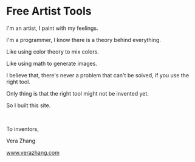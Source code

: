 # Free Artist Tools

I'm an artist, I paint with my feelings.

I'm a programmer, I know there is a theory behind everything.

Like using color theory to mix colors.

Like using math to generate images.

I believe that, there's never a problem that can't be solved, if you use the right tool. 

Only thing is that the right tool might not be invented yet.

So I built this site.

&nbsp;

To inventors,

Vera Zhang

www.verazhang.com
